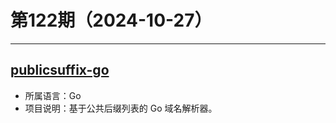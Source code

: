 # 第122期（2024-10-27）

---
## [publicsuffix-go](https://github.com/weppos/publicsuffix-go)
- 所属语言：Go
- 项目说明：基于公共后缀列表的 Go 域名解析器。
